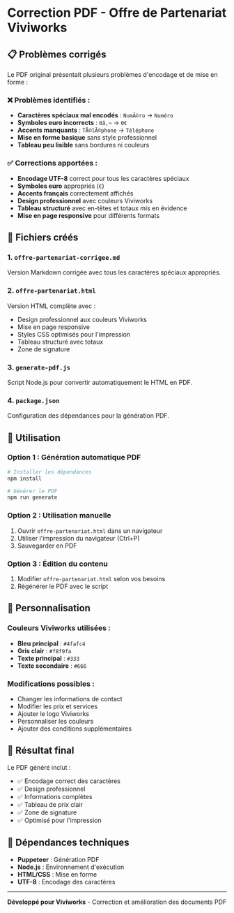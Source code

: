 # Correction PDF - Offre de Partenariat Viviworks

## 📋 Problèmes corrigés

Le PDF original présentait plusieurs problèmes d'encodage et de mise en forme :

### ❌ Problèmes identifiés :
- **Caractères spéciaux mal encodés** : `NumÃ©ro` → `Numéro`
- **Symboles euro incorrects** : `0â‚¬` → `0€`
- **Accents manquants** : `TÃ©lÃ©phone` → `Téléphone`
- **Mise en forme basique** sans style professionnel
- **Tableau peu lisible** sans bordures ni couleurs

### ✅ Corrections apportées :
- **Encodage UTF-8** correct pour tous les caractères spéciaux
- **Symboles euro** appropriés (`€`)
- **Accents français** correctement affichés
- **Design professionnel** avec couleurs Viviworks
- **Tableau structuré** avec en-têtes et totaux mis en évidence
- **Mise en page responsive** pour différents formats

## 📁 Fichiers créés

### 1. `offre-partenariat-corrigee.md`
Version Markdown corrigée avec tous les caractères spéciaux appropriés.

### 2. `offre-partenariat.html`
Version HTML complète avec :
- Design professionnel aux couleurs Viviworks
- Mise en page responsive
- Styles CSS optimisés pour l'impression
- Tableau structuré avec totaux
- Zone de signature

### 3. `generate-pdf.js`
Script Node.js pour convertir automatiquement le HTML en PDF.

### 4. `package.json`
Configuration des dépendances pour la génération PDF.

## 🚀 Utilisation

### Option 1 : Génération automatique PDF
```bash
# Installer les dépendances
npm install

# Générer le PDF
npm run generate
```

### Option 2 : Utilisation manuelle
1. Ouvrir `offre-partenariat.html` dans un navigateur
2. Utiliser l'impression du navigateur (Ctrl+P)
3. Sauvegarder en PDF

### Option 3 : Édition du contenu
1. Modifier `offre-partenariat.html` selon vos besoins
2. Régénérer le PDF avec le script

## 🎨 Personnalisation

### Couleurs Viviworks utilisées :
- **Bleu principal** : `#4fafc4`
- **Gris clair** : `#f8f9fa`
- **Texte principal** : `#333`
- **Texte secondaire** : `#666`

### Modifications possibles :
- Changer les informations de contact
- Modifier les prix et services
- Ajouter le logo Viviworks
- Personnaliser les couleurs
- Ajouter des conditions supplémentaires

## 📄 Résultat final

Le PDF généré inclut :
- ✅ Encodage correct des caractères
- ✅ Design professionnel
- ✅ Informations complètes
- ✅ Tableau de prix clair
- ✅ Zone de signature
- ✅ Optimisé pour l'impression

## 🔧 Dépendances techniques

- **Puppeteer** : Génération PDF
- **Node.js** : Environnement d'exécution
- **HTML/CSS** : Mise en forme
- **UTF-8** : Encodage des caractères

---

**Développé pour Viviworks** - Correction et amélioration des documents PDF 